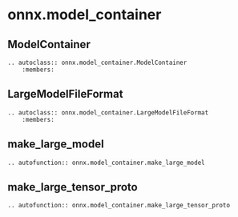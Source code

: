 # onnx.model_container


## ModelContainer

```{eval-rst}
.. autoclass:: onnx.model_container.ModelContainer
    :members:
```

## LargeModelFileFormat

```{eval-rst}
.. autoclass:: onnx.model_container.LargeModelFileFormat
    :members:
```

## make_large_model

```{eval-rst}
.. autofunction:: onnx.model_container.make_large_model
```

## make_large_tensor_proto

```{eval-rst}
.. autofunction:: onnx.model_container.make_large_tensor_proto
```
